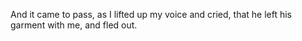And it came to pass, as I lifted up my voice and cried, that he left his garment with me, and fled out.
